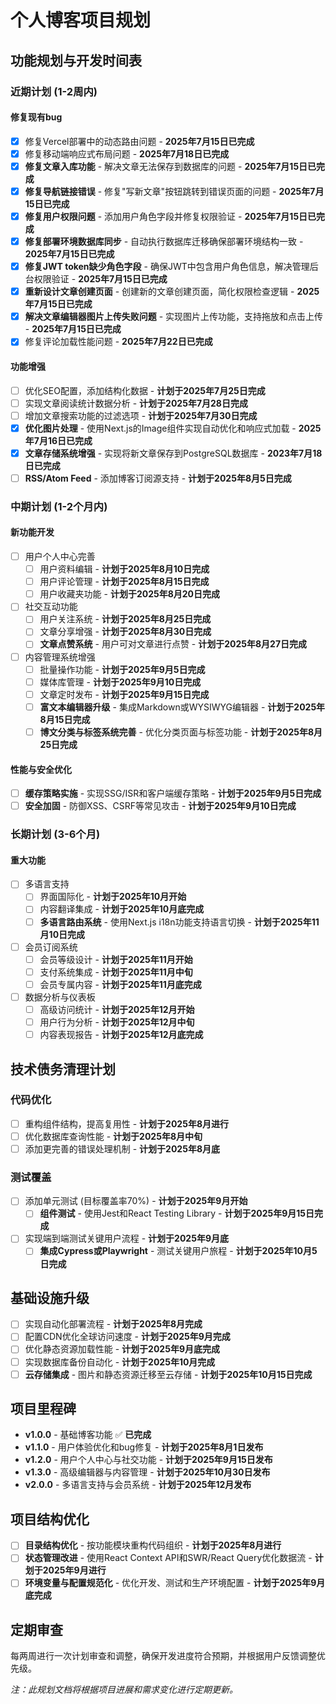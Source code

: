 # 个人博客项目规划

## 功能规划与开发时间表

### 近期计划 (1-2周内)

#### 修复现有bug
- [x] 修复Vercel部署中的动态路由问题 - **2025年7月15日已完成**
- [x] 修复移动端响应式布局问题 - **2025年7月18日已完成**
- [x] **修复文章入库功能** - 解决文章无法保存到数据库的问题 - **2025年7月15日已完成**
- [x] **修复导航链接错误** - 修复"写新文章"按钮跳转到错误页面的问题 - **2025年7月15日已完成**
- [x] **修复用户权限问题** - 添加用户角色字段并修复权限验证 - **2025年7月15日已完成**
- [x] **修复部署环境数据库同步** - 自动执行数据库迁移确保部署环境结构一致 - **2025年7月15日已完成**
- [x] **修复JWT token缺少角色字段** - 确保JWT中包含用户角色信息，解决管理后台权限验证 - **2025年7月15日已完成**
- [x] **重新设计文章创建页面** - 创建新的文章创建页面，简化权限检查逻辑 - **2025年7月15日已完成**
- [x] **解决文章编辑器图片上传失败问题** - 实现图片上传功能，支持拖放和点击上传 - **2025年7月15日已完成**
- [x] 修复评论加载性能问题 - **2025年7月22日已完成**

#### 功能增强
- [ ] 优化SEO配置，添加结构化数据 - **计划于2025年7月25日完成**
- [ ] 实现文章阅读统计数据分析 - **计划于2025年7月28日完成**
- [ ] 增加文章搜索功能的过滤选项 - **计划于2025年7月30日完成**
- [x] **优化图片处理** - 使用Next.js的Image组件实现自动优化和响应式加载 - **2025年7月16日已完成**
- [x] **文章存储系统增强** - 实现将新文章保存到PostgreSQL数据库 - **2023年7月18日已完成**
- [ ] **RSS/Atom Feed** - 添加博客订阅源支持 - **计划于2025年8月5日完成**

### 中期计划 (1-2个月内)

#### 新功能开发
- [ ] 用户个人中心完善
  - [ ] 用户资料编辑 - **计划于2025年8月10日完成**
  - [ ] 用户评论管理 - **计划于2025年8月15日完成**
  - [ ] 用户收藏夹功能 - **计划于2025年8月20日完成**
- [ ] 社交互动功能
  - [ ] 用户关注系统 - **计划于2025年8月25日完成**
  - [ ] 文章分享增强 - **计划于2025年8月30日完成**
  - [ ] **文章点赞系统** - 用户可对文章进行点赞 - **计划于2025年8月27日完成**
- [ ] 内容管理系统增强
  - [ ] 批量操作功能 - **计划于2025年9月5日完成**
  - [ ] 媒体库管理 - **计划于2025年9月10日完成**
  - [ ] 文章定时发布 - **计划于2025年9月15日完成**
  - [ ] **富文本编辑器升级** - 集成Markdown或WYSIWYG编辑器 - **计划于2025年8月15日完成**
  - [ ] **博文分类与标签系统完善** - 优化分类页面与标签功能 - **计划于2025年8月25日完成**

#### 性能与安全优化
- [ ] **缓存策略实施** - 实现SSG/ISR和客户端缓存策略 - **计划于2025年9月5日完成**
- [ ] **安全加固** - 防御XSS、CSRF等常见攻击 - **计划于2025年9月10日完成**

### 长期计划 (3-6个月)

#### 重大功能
- [ ] 多语言支持
  - [ ] 界面国际化 - **计划于2025年10月开始**
  - [ ] 内容翻译集成 - **计划于2025年10月底完成**
  - [ ] **多语言路由系统** - 使用Next.js i18n功能支持语言切换 - **计划于2025年11月10日完成**
- [ ] 会员订阅系统
  - [ ] 会员等级设计 - **计划于2025年11月开始**
  - [ ] 支付系统集成 - **计划于2025年11月中旬**
  - [ ] 会员专属内容 - **计划于2025年11月底完成**
- [ ] 数据分析与仪表板
  - [ ] 高级访问统计 - **计划于2025年12月开始**
  - [ ] 用户行为分析 - **计划于2025年12月中旬**
  - [ ] 内容表现报告 - **计划于2025年12月底完成**

## 技术债务清理计划

### 代码优化
- [ ] 重构组件结构，提高复用性 - **计划于2025年8月进行**
- [ ] 优化数据库查询性能 - **计划于2025年8月中旬**
- [ ] 添加更完善的错误处理机制 - **计划于2025年8月底**

### 测试覆盖
- [ ] 添加单元测试 (目标覆盖率70%) - **计划于2025年9月开始**
  - [ ] **组件测试** - 使用Jest和React Testing Library - **计划于2025年9月15日完成**
- [ ] 实现端到端测试关键用户流程 - **计划于2025年9月底**
  - [ ] **集成Cypress或Playwright** - 测试关键用户旅程 - **计划于2025年10月5日完成**

## 基础设施升级

- [ ] 实现自动化部署流程 - **计划于2025年8月完成**
- [ ] 配置CDN优化全球访问速度 - **计划于2025年9月完成**
- [ ] 优化静态资源加载性能 - **计划于2025年9月底完成**
- [ ] 实现数据库备份自动化 - **计划于2025年10月完成**
- [ ] **云存储集成** - 图片和静态资源迁移至云存储 - **计划于2025年10月15日完成**

## 项目里程碑

- **v1.0.0** - 基础博客功能 ✅ **已完成**
- **v1.1.0** - 用户体验优化和bug修复 - **计划于2025年8月1日发布**
- **v1.2.0** - 用户个人中心与社交功能 - **计划于2025年9月15日发布**
- **v1.3.0** - 高级编辑器与内容管理 - **计划于2025年10月30日发布**
- **v2.0.0** - 多语言支持与会员系统 - **计划于2025年12月发布**

## 项目结构优化

- [ ] **目录结构优化** - 按功能模块重构代码组织 - **计划于2025年8月进行**
- [ ] **状态管理改进** - 使用React Context API和SWR/React Query优化数据流 - **计划于2025年9月进行**
- [ ] **环境变量与配置规范化** - 优化开发、测试和生产环境配置 - **计划于2025年9月底完成**

## 定期审查

每两周进行一次计划审查和调整，确保开发进度符合预期，并根据用户反馈调整优先级。

*注：此规划文档将根据项目进展和需求变化进行定期更新。* 